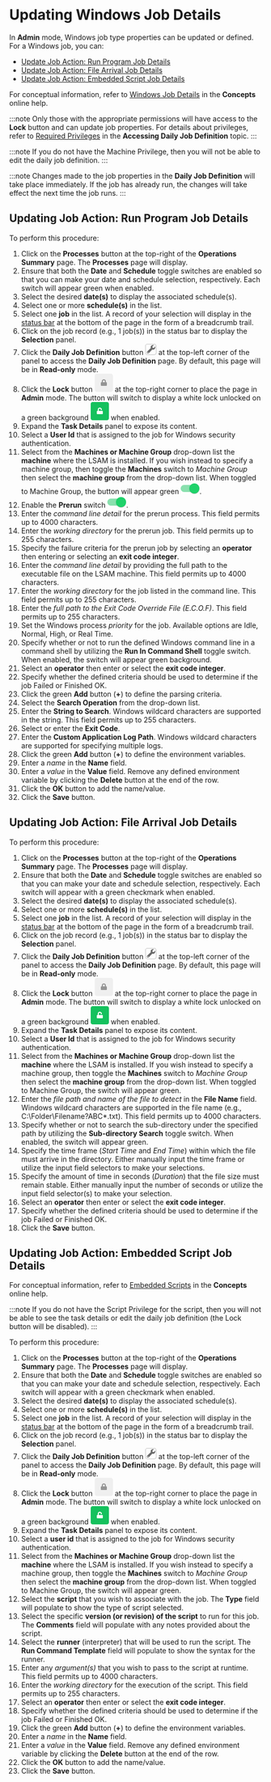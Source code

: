 # Updating Windows Job Details

In **Admin** mode, Windows job type properties can be updated or
defined. For a Windows job, you can:

- [Update Job Action: Run Program Job Details](#Updating)
- [Update Job Action: File Arrival Job Details](#Updating2)
- [Update Job Action: Embedded Script Job Details](#Updating3)

For conceptual information, refer to [Windows Job Details](../../../job-types/windows.md) in
the **Concepts** online help.

:::note
Only those with the appropriate permissions will have access to the **Lock** button and can update job properties. For details about privileges, refer to [Required Privileges](Accessing-Daily-Job-Definition.md#Required) in the **Accessing Daily Job Definition** topic.
:::

:::note
If you do not have the Machine Privilege, then you will not be able to edit the daily job definition.
:::

:::note
Changes made to the job properties in the **Daily Job Definition** will take place immediately. If the job has already run, the changes will take effect the next time the job runs.
:::

## Updating Job Action: Run Program Job Details

To perform this procedure:

1. Click on the **Processes** button at the top-right of the
    **Operations Summary** page. The **Processes** page will display.
2. Ensure that both the **Date** and **Schedule** toggle switches are
    enabled so that you can make your date and schedule selection,
    respectively. Each switch will appear green when enabled.
3. Select the desired **date(s)** to display the associated
    schedule(s).
4. Select one or more **schedule(s)** in the list.
5. Select one **job** in the list. A record of your selection will
    display in the [status bar](SM-UI-Layout.md#Status) at the
    bottom of the page in the form of a breadcrumb trail.
6. Click on the job record (e.g., 1 job(s)) in the status bar to
    display the **Selection** panel.
7. Click the **Daily Job Definition** button ![Daily Job Definition     Button](../../../Resources/Images/SM/Daily-Job-Definition-Button.png "Daily Job Definition Button")
    at the top-left corner of the panel to access the **Daily Job
    Definition** page. By default, this page will be in **Read-only**
    mode.
8. Click the **Lock** button ![Daily Job Definition Read-only     Button](../../../Resources/Images/SM/Daily-Job-Definition-Read-only-Button.png "Daily Job Definition Read-only Button")
    at the top-right corner to place the page in **Admin** mode. The
    button will switch to display a white lock unlocked on a green
    background ![Daily Job Definition Admin     Switch](../../../Resources/Images/SM/Daily-Job-Definition-Admin-Button.png "Daily Job Definition Admin Switch")
    when enabled.
9. Expand the **Task Details** panel to expose its content.
10. Select a **User Id** that is assigned to the job for Windows
    security authentication.
11. Select from the **Machines or Machine Group** drop-down list the
    **machine** where the LSAM is installed. If you wish     instead to specify a machine group, then toggle the **Machines**
    switch to *Machine Group* then select the **machine group** from the
    drop-down list. When toggled to Machine Group, the button will
    appear green ![Green Enabled     Switch](../../../Resources/Images/SM/Enabled-Switch.png "Green Enabled Switch").
12. Enable the **Prerun** switch ![Green Enabled     Switch](../../../Resources/Images/SM/Enabled-Switch.png "Green Enabled Switch").
13. Enter the *command line detail* for the prerun process. This field
    permits up to 4000 characters.
14. Enter the *working directory* for the prerun job. This field permits
    up to 255 characters.
15. Specify the failure criteria for the prerun job by selecting an
    **operator** then entering or selecting an **exit code integer**.
16. Enter the *command line detail* by providing the full path to the
    executable file on the LSAM machine. This field     permits up to 4000 characters.
17. Enter the *working directory* for the job listed in the command
    line. This field permits up to 255 characters.
18. Enter the *full path to the Exit Code Override File (E.C.O.F)*. This
    field permits up to 255 characters.
19. Set the Windows process *priority* for the job. Available options
    are Idle, Normal, High, or Real Time.
20. Specify whether or not to run the defined Windows command line in a
    command shell by utilizing the **Run In Command Shell** toggle
    switch. When enabled, the switch will appear green background.
21. Select an **operator** then enter or select the **exit code
    integer**.
22. Specify whether the defined criteria should be used to determine if
    the job Failed or Finished OK.
23. Click the green **Add** button (**+**) to define the parsing
    criteria.
24. Select the **Search Operation** from the drop-down list.
25. Enter the **String to Search**. Windows wildcard characters are
    supported in the string. This field permits up to 255 characters.
26. Select or enter the **Exit Code**.
27. Enter the **Custom Application Log Path**. Windows wildcard
    characters are supported for specifying multiple logs.
28. Click the green **Add** button (**+**) to define the environment
    variables.
29. Enter a *name* in the **Name** field.
30. Enter a *value* in the **Value** field. Remove any defined
    environment variable by clicking the **Delete** button at the end of
    the row.
31. Click the **OK** button to add the name/value.
32. Click the **Save** button.

## Updating Job Action: File Arrival Job Details

To perform this procedure:

1. Click on the **Processes** button at the top-right of the
    **Operations Summary** page. The **Processes** page will display.
2. Ensure that both the **Date** and **Schedule** toggle switches are
    enabled so that you can make your date and schedule selection,
    respectively. Each switch will appear with a green checkmark when
    enabled.
3. Select the desired **date(s)** to display the associated
    schedule(s).
4. Select one or more **schedule(s)** in the list.
5. Select one **job** in the list. A record of your selection will
    display in the [status bar](SM-UI-Layout.md#Status) at the
    bottom of the page in the form of a breadcrumb trail.
6. Click on the job record (e.g., 1 job(s)) in the status bar to
    display the **Selection** panel.
7. Click the **Daily Job Definition** button ![Daily Job Definition     Button](../../../Resources/Images/SM/Daily-Job-Definition-Button.png "Daily Job Definition Button")
    at the top-left corner of the panel to access the **Daily Job
    Definition** page. By default, this page will be in **Read-only**
    mode.
8. Click the **Lock** button ![Daily Job Definition Read-only     Button](../../../Resources/Images/SM/Daily-Job-Definition-Read-only-Button.png "Daily Job Definition Read-only Button")
    at the top-right corner to place the page in **Admin** mode. The
    button will switch to display a white lock unlocked on a green
    background ![Daily Job Definition Admin     Switch](../../../Resources/Images/SM/Daily-Job-Definition-Admin-Button.png "Daily Job Definition Admin Switch")
    when enabled.
9. Expand the **Task Details** panel to expose its content.
10. Select a **User Id** that is assigned to the job for Windows
    security authentication.
11. Select from the **Machines or Machine Group** drop-down list the
    **machine** where the LSAM is installed. If you wish     instead to specify a machine group, then toggle the **Machines**
    switch to *Machine Group* then select the **machine group** from the
    drop-down list. When toggled to Machine Group, the switch will
    appear green.
12. Enter the *file path and name of the file to detect* in the **File
    Name** field. Windows wildcard characters are supported in the file
    name (e.g., C:\\Folder\\Filename?ABC\*.txt). This field permits up
    to 4000 characters.
13. Specify whether or not to search the sub-directory under the
    specified path by utilizing the **Sub-directory Search** toggle
    switch. When enabled, the switch will appear green.
14. Specify the time frame (*Start Time* and *End Time*) within which
    the file must arrive in the directory. Either manually input the
    time frame or utilize the input field selectors to make your
    selections.
15. Specify the amount of time in seconds (*Duration*) that the file
    size must remain stable. Either manually input the number of seconds
    or utilize the input field selector(s) to make your selection.
16. Select an **operator** then enter or select the **exit code
    integer**.
17. Specify whether the defined criteria should be used to determine if
    the job Failed or Finished OK.
18. Click the **Save** button.

## Updating Job Action: Embedded Script Job Details

For conceptual information, refer to [Embedded Scripts](../../../automation-concepts/embedded-scripts.md) in the
**Concepts** online help.

:::note
If you do not have the Script Privilege for the script, then you will not be able to see the task details or edit the daily job definition (the Lock button will be disabled).
:::

To perform this procedure:

1. Click on the **Processes** button at the top-right of the
    **Operations Summary** page. The **Processes** page will display.
2. Ensure that both the **Date** and **Schedule** toggle switches are
    enabled so that you can make your date and schedule selection,
    respectively. Each switch will appear with a green checkmark when
    enabled.
3. Select the desired **date(s)** to display the associated
    schedule(s).
4. Select one or more **schedule(s)** in the list.
5. Select one **job** in the list. A record of your selection will
    display in the [status bar](SM-UI-Layout.md#Status) at the
    bottom of the page in the form of a breadcrumb trail.
6. Click on the job record (e.g., 1 job(s)) in the status bar to
    display the **Selection** panel.
7. Click the **Daily Job Definition** button ![Daily Job Definition     Button](../../../Resources/Images/SM/Daily-Job-Definition-Button.png "Daily Job Definition Button")
    at the top-left corner of the panel to access the **Daily Job
    Definition** page. By default, this page will be in **Read-only**
    mode.
8. Click the **Lock** button ![Daily Job Definition Read-only     Button](../../../Resources/Images/SM/Daily-Job-Definition-Read-only-Button.png "Daily Job Definition Read-only Button")
    at the top-right corner to place the page in **Admin** mode. The
    button will switch to display a white lock unlocked on a green
    background ![Daily Job Definition Admin     Switch](../../../Resources/Images/SM/Daily-Job-Definition-Admin-Button.png "Daily Job Definition Admin Switch")
    when enabled.
9. Expand the **Task Details** panel to expose its content.
10. Select a **user id** that is assigned to the job for Windows
    security authentication.
11. Select from the **Machines or Machine Group** drop-down list the
    **machine** where the LSAM is installed. If you wish     instead to specify a machine group, then toggle the **Machines**
    switch to *Machine Group* then select the **machine group** from the
    drop-down list. When toggled to Machine Group, the switch will
    appear green.
12. Select the **script** that you wish to associate with the job. The
    **Type** field will populate to show the type of script selected.
13. Select the specific **version (or revision) of the script** to run
    for this job. The **Comments** field will populate with any notes
    provided about the script.
14. Select the **runner** (interpreter) that will be used to run the
    script. The **Run Command Template** field will populate to show the
    syntax for the runner.
15. Enter any *argument(s)* that you wish to pass to the script at
    runtime. This field permits up to 4000 characters.
16. Enter the *working directory* for the execution of the script. This
    field permits up to 255 characters.
17. Select an **operator** then enter or select the **exit code
    integer**.
18. Specify whether the defined criteria should be used to determine if
    the job Failed or Finished OK.
19. Click the green **Add** button (**+**) to define the environment
    variables.
20. Enter a *name* in the **Name** field.
21. Enter a *value* in the **Value** field. Remove any defined
    environment variable by clicking the **Delete** button at the end of
    the row.
22. Click the **OK** button to add the name/value.
23. Click the **Save** button.
